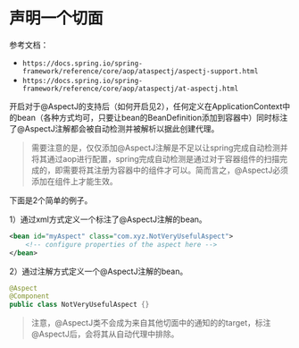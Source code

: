 
# 声明一个切面


参考文档：
- `https://docs.spring.io/spring-framework/reference/core/aop/ataspectj/aspectj-support.html`
- `https://docs.spring.io/spring-framework/reference/core/aop/ataspectj/at-aspectj.html`


开启对于@AspectJ的支持后（如何开启见2），任何定义在ApplicationContext中的bean（各种方式均可，只要让bean的BeanDefinition添加到容器中）同时标注了@AspectJ注解都会被自动检测并被解析以据此创建代理。

>需要注意的是，仅仅添加@AspectJ注解是不足以让spring完成自动检测并将其通过aop进行配置，spring完成自动检测是通过对于容器组件的扫描完成的，即需要将其注册为容器中的组件才可以。简而言之，@AspectJ必须添加在组件上才能生效。

下面是2个简单的例子。

1）通过xml方式定义一个标注了@AspectJ注解的bean。
```xml
<bean id="myAspect" class="com.xyz.NotVeryUsefulAspect">
	<!-- configure properties of the aspect here -->
</bean>
```
2）通过注解方式定义一个@AspectJ注解的bean。
```java
@Aspect 
@Component
public class NotVeryUsefulAspect {}
```


>注意，@AspectJ类不会成为来自其他切面中的通知的的target，标注@AspectJ后，会将其从自动代理中排除。


